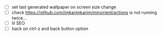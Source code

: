 - [ ] set last generated wallpaper on screen size change
- [ ] check https://github.com/imkarimkarim/minorient/actions is not running twice...
- [ ] lil SEO
- [ ] back on ctrl-z and back button option
